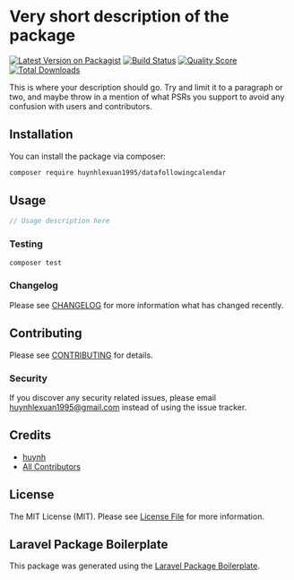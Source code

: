 # Very short description of the package

[![Latest Version on Packagist](https://img.shields.io/packagist/v/huynhlexuan1995/datafollowingcalendar.svg?style=flat-square)](https://packagist.org/packages/huynhlexuan1995/datafollowingcalendar)
[![Build Status](https://img.shields.io/travis/huynhlexuan1995/datafollowingcalendar/master.svg?style=flat-square)](https://travis-ci.org/huynhlexuan1995/datafollowingcalendar)
[![Quality Score](https://img.shields.io/scrutinizer/g/huynhlexuan1995/datafollowingcalendar.svg?style=flat-square)](https://scrutinizer-ci.com/g/huynhlexuan1995/datafollowingcalendar)
[![Total Downloads](https://img.shields.io/packagist/dt/huynhlexuan1995/datafollowingcalendar.svg?style=flat-square)](https://packagist.org/packages/huynhlexuan1995/datafollowingcalendar)

This is where your description should go. Try and limit it to a paragraph or two, and maybe throw in a mention of what PSRs you support to avoid any confusion with users and contributors.

## Installation

You can install the package via composer:

```bash
composer require huynhlexuan1995/datafollowingcalendar
```

## Usage

``` php
// Usage description here
```

### Testing

``` bash
composer test
```

### Changelog

Please see [CHANGELOG](CHANGELOG.md) for more information what has changed recently.

## Contributing

Please see [CONTRIBUTING](CONTRIBUTING.md) for details.

### Security

If you discover any security related issues, please email huynhlexuan1995@gmail.com instead of using the issue tracker.

## Credits

- [huynh](https://github.com/huynhlexuan1995)
- [All Contributors](../../contributors)

## License

The MIT License (MIT). Please see [License File](LICENSE.md) for more information.

## Laravel Package Boilerplate

This package was generated using the [Laravel Package Boilerplate](https://laravelpackageboilerplate.com).